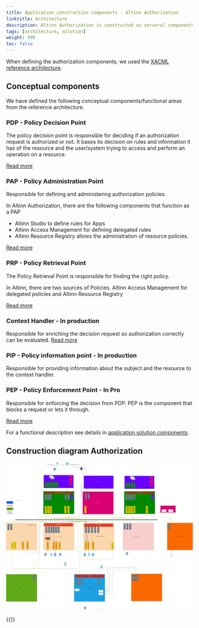 ```yaml
---
title: Application construction components - Altinn Authorization
linktitle: Architecture
description: Altinn Authorization is constructed as serveral components.
tags: [architecture, solution]
weight: 999
toc: false
---
```


When defining the authorization components, we used the [XACML reference architecture](https://en.wikipedia.org/wiki/XACML).

## Conceptual components

We have defined the following conceptual components/functional areas from the reference architecture.

### PDP - Policy Decision Point

The policy decision point is responsible for deciding if an authorization request
is authorized or not. It bases its decision on rules and information it has of the resource and the user/system
trying to access and perform an operation on a resource.

[Read more](/authorization/reference/architecture/accesscontrol)

### PAP - Policy Administration Point

Responsible for defining and administering authorization policies.

In Altinn Authorization, there are the following components that function as a PAP

- Altinn Studio to define rules for Apps
- Altinn Access Management for defining delegated rules
- Altinn Resource Registry allows the administration of resource policies.

[Read more](/authorization/what-do-you-get/accessmanagement/pap/)

### PRP - Policy Retrieval Point

The Policy Retrieval Point is responsible for finding the right policy.

In Altinn, there are two sources of Policies. Altinn Access Management for delegated policies
and Altinn Resource Registry

[Read more](/authorization/what-do-you-get/resourceregistry/prp)

### Context Handler - In production

Responsible for enriching the decision request so authorization correctly can be evaluated. [Read more](/authorization/reference/architecture/accesscontrol/contexthandler)

### PIP - Policy information point - In production

Responsible for providing information about the subject and the resource to the context handler.

### PEP - Policy Enforcement Point - In Pro

Responsible for enforcing the decision from PDP. PEP is the component that blocks a request or lets it through.

[Read more](/authorization/reference/architecture/accesscontrol/pep)

For a functional description see details in [application solution components](../../).

## Construction diagram Authorization

![Construction](authorizationbff.drawio.svg "Construction diagram Altinn authorization")

{{<children />}}
